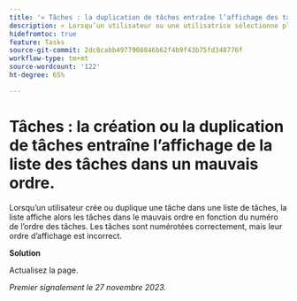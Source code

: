 ```yaml
---
title: '« Tâches : la duplication de tâches entraîne l’affichage des tâches dans un ordre incorrect »'
description: « Lorsqu’un utilisateur ou une utilisatrice sélectionne plusieurs tâches dans une liste de tâches et les duplique, la liste de tâches affiche alors les tâches dans le mauvais ordre en fonction du numéro d’ordre de la tâche. Les tâches sont numérotées correctement, mais leur ordre d’affichage est incorrect. Une solution de contournement est disponible. »
hidefromtoc: true
feature: Tasks
source-git-commit: 2dc8cabb4977908846b62f4b9f43b75fd348776f
workflow-type: tm+mt
source-wordcount: '122'
ht-degree: 65%

---
```



# Tâches : la création ou la duplication de tâches entraîne l’affichage de la liste des tâches dans un mauvais ordre.

Lorsqu’un utilisateur crée ou duplique une tâche dans une liste de tâches, la liste affiche alors les tâches dans le mauvais ordre en fonction du numéro de l’ordre des tâches. Les tâches sont numérotées correctement, mais leur ordre d’affichage est incorrect.

**Solution**

Actualisez la page.

_Premier signalement le 27 novembre 2023._

